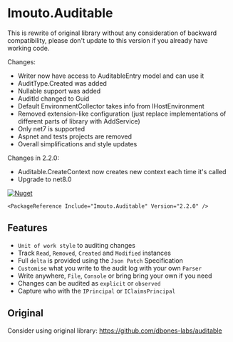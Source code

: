 # Imouto.Auditable

This is rewrite of original library without any consideration of backward compatibility, please don't update to this version if you already have working code.

Changes:
* Writer now have access to AuditableEntry model and can use it
* AuditType.Created was added
* Nullable support was added
* AuditId changed to Guid
* Default EnvironmentCollector takes info from IHostEnvironment
* Removed extension-like configuration (just replace implementations of different parts of library with AddService)
* Only net7 is supported
* Aspnet and tests projects are removed
* Overall simplifications and style updates

Changes in 2.2.0:
* Auditable.CreateContext now creates new context each time it's called
* Upgrade to net8.0

[![Nuget](https://img.shields.io/badge/nuget-auditable-blue)](https://www.nuget.org/packages/Imouto.Auditable)
```
<PackageReference Include="Imouto.Auditable" Version="2.2.0" />
```


## Features

- `Unit of work style` to auditing changes
- Track `Read`, `Removed`, `Created` and `Modified` instances
- Full `delta` is provided using the `Json Patch` Specification
- `Customise` what you write to the audit log with your own `Parser`
- Write anywhere, `File`, `Console` or bring bring your own if you need
- Changes can be audited as `explicit` or `observed`
- Capture who with the `IPrincipal` or `IClaimsPrincipal`


## Original
Consider using original library: https://github.com/dbones-labs/auditable
